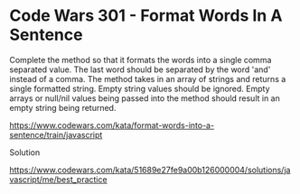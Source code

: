# Code Wars 301 - Format Words In A Sentence

Complete the method so that it formats the words into a single comma separated value. The last word should be separated by the word 'and' instead of a comma. The method takes in an array of strings and returns a single formatted string. Empty string values should be ignored. Empty arrays or null/nil values being passed into the method should result in an empty string being returned.

https://www.codewars.com/kata/format-words-into-a-sentence/train/javascript

Solution

https://www.codewars.com/kata/51689e27fe9a00b126000004/solutions/javascript/me/best_practice
